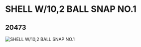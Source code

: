 # SHELL W/10,2 BALL SNAP NO.1
## 20473
![SHELL W/10,2 BALL SNAP NO.1](https://lc-www-live-s.legocdn.com/media/bricks/5/2/6114320.jpg)
